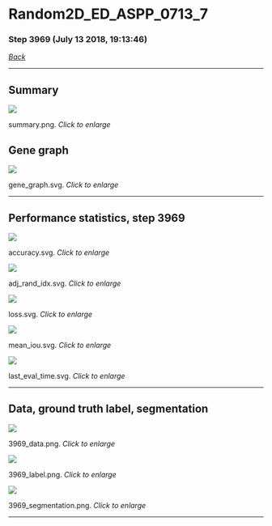 # Random2D_ED_ASPP_0713_7

### Step 3969 (July 13 2018, 19:13:46)

[_Back_](..)

---

## Summary

<div class="images"><a href="media/summary.png"><img  src="media/summary.png" align="center"></a><p>summary.png. <i>Click to enlarge</i></p></div>

## Gene graph

<div class="images"><a href="media/gene_graph.svg"><img  src="media/gene_graph.svg" align="center"></a><p>gene_graph.svg. <i>Click to enlarge</i></p></div>

---

## Performance statistics, step 3969

<div class="images"><a href="media/accuracy.svg"><img class="mini" src="media/accuracy.svg" align="center"></a><p>accuracy.svg. <i>Click to enlarge</i></p></div>
<div class="images"><a href="media/adj_rand_idx.svg"><img class="mini" src="media/adj_rand_idx.svg" align="center"></a><p>adj_rand_idx.svg. <i>Click to enlarge</i></p></div>
<div class="images"><a href="media/loss.svg"><img class="mini" src="media/loss.svg" align="center"></a><p>loss.svg. <i>Click to enlarge</i></p></div>
<div class="images"><a href="media/mean_iou.svg"><img class="mini" src="media/mean_iou.svg" align="center"></a><p>mean_iou.svg. <i>Click to enlarge</i></p></div>
<div class="images"><a href="media/last_eval_time.svg"><img class="mini" src="media/last_eval_time.svg" align="center"></a><p>last_eval_time.svg. <i>Click to enlarge</i></p></div>

---

## Data, ground truth label, segmentation

<div class="images"><a href="media/3969_data.png"><img class="mini" src="media/3969_data.png" align="center"></a><p>3969_data.png. <i>Click to enlarge</i></p></div>
<div class="images"><a href="media/3969_label.png"><img class="mini" src="media/3969_label.png" align="center"></a><p>3969_label.png. <i>Click to enlarge</i></p></div>
<div class="images"><a href="media/3969_segmentation.png"><img class="mini" src="media/3969_segmentation.png" align="center"></a><p>3969_segmentation.png. <i>Click to enlarge</i></p></div>

---


